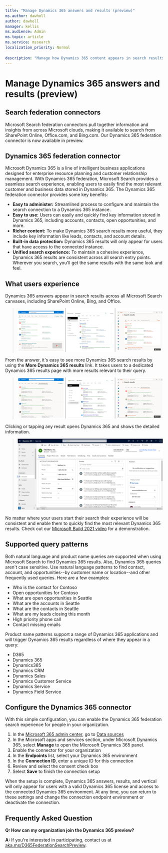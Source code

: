 ```yaml
---
title: "Manage Dynamics 365 answers and results (preview)"
ms.author: dawholl
author: dawholl
manager: kellis
ms.audience: Admin
ms.topic: article
ms.service: mssearch
localization_priority: Normal

description: "Manage how Dynamics 365 content appears in search results"
---
```

# Manage Dynamics 365 answers and results (preview)

## Search federation connectors

Microsoft Search federation connectors pull together information and insights from across Microsoft clouds, making it available to search from SharePoint Online, Office.com, and Bing.com. Our Dynamics 365 federation connector is now available in preview.

## Dynamics 365 federation connector

Microsoft Dynamics 365 is a line of intelligent business applications designed for enterprise resource planning and customer relationship management. With Dynamics 365 federation, Microsoft Search provides a seamless search experience, enabling users to easily find the most relevant customer and business data stored in Dynamics 365. The Dynamics 365 federation connector provides some key benefits:

* **Easy to administer:** Streamlined process to configure and maintain the search connection to a Dynamics 365 instance.
* **Easy to use:** Users can easily and quickly find key information stored in Dynamics 365, including accounts, contacts, open opportunities, and more.
* **Richer content:** To make Dynamics 365 search results more useful, they include key information like leads, contacts, and account details.
* **Built-in data protection:** Dynamics 365 results will only appear for users that have access to the connected instance.
* **Unified search experience:** To maintain a cohesive experience, Dynamics 365 results are consistent across all search entry points. Wherever you search, you'll get the same results with the same look and feel.

## What users experience

Dynamics 365 answers appear in search results across all Microsoft Search canvases, including SharePoint Online, Bing, and Office.
> ![Screenshot of Dynamics 365 answers on SharePoint, Bing, and Office](media/dynamics365/dynamics365-answer.png)

From the answer, it's easy to see more Dynamics 365 search results by using the **More Dynamics 365 results** link. It takes users to a dedicated Dynamics 365 results page with more results relevant to their query.
> ![Screenshot of Dynamics 365 vertical and results on SharePoint, Bing, and Office](media/dynamics365/dynamics365-vertical.png)

Clicking or tapping any result opens Dynamics 365 and shows the detailed information.
> ![Screenshot of detail page in Dynamics 365](media/dynamics365/dynamics365-detail-page.png)

No matter where your users start their search their experience will be consistent and enable them to quickly find the most relevant Dynamics 365 results. Check out our [Microsoft Build 2021 video](https://youtu.be/TH9QUkQoEJM) for a demonstration.

## Supported query patterns

Both natural language and product name queries are supported when using Microsoft Search to find Dynamics 365 results. Also, Dynamics 365 queries aren't case sensitive. Use natural language patterns to find contact, account, and opportunities--by customer name or location--and other frequently used queries. Here are a few examples:

* Who is the contact for Contoso
* Open opportunities for Contoso
* What are open opportunities in Seattle
* What are the accounts in Seattle
* What are the contacts in Seattle
* What are my leads closing this month
* High priority phone call
* Contact missing emails

Product name patterns support a range of Dynamics 365 applications and will trigger Dynamics 365 results regardless of where they appear in a query:

* D365
* Dynamics 365
* Dynamics365
* Dynamics CRM
* Dynamics Sales
* Dynamics Customer Service
* Dynamics Service
* Dynamics Field Service

## Configure the Dynamics 365 connector

With this simple configuration, you can enable the Dynamics 365 federation search experience for people in your organization.

1. In the [Microsoft 365 admin center](https://admin.microsoft.com), go to [Data sources](https://admin.microsoft.com/Adminportal/Home#/MicrosoftSearch/connectors)
2. In the Microsoft apps and services section, under Microsoft Dynamics 365, select **Manage** to open the Microsoft Dynamics 365 panel.
3. Enable the connector for your organization
4. In the **Endpoints** list, select your Dynamics 365 environment
5. In the **Connection ID**, enter a unique ID for this connection
6. Review and select the consent check box
7. Select **Save** to finish the connection setup

When the setup is complete, Dynamics 365 answers, results, and vertical will only appear for users with a valid Dynamics 365 license and access to the connected Dynamics 365 environment. At any time, you can return to these settings and change the connection endpoint environment or deactivate the connection.

## Frequently Asked Question

**Q: How can my organization join the Dynamics 365 preview?**

**A:** If you're interested in participating, contact us at [aka.ms/D365FederationSearchPreview](https://aka.ms/D365FederationSearchPreview).